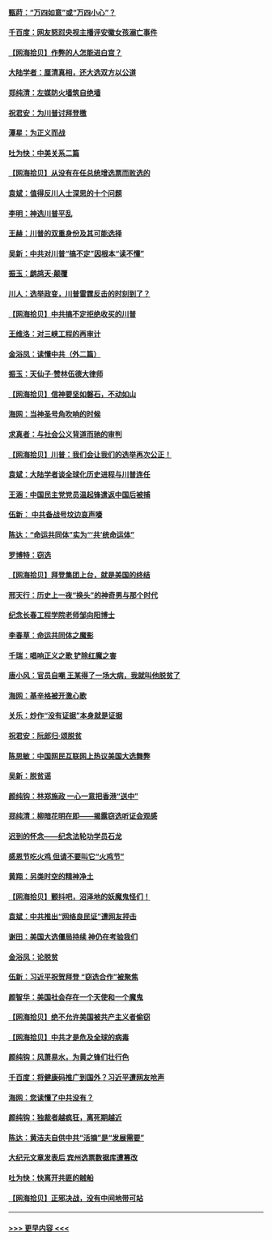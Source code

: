 #### [甄莳：“万四如意”或“万四小心”？](../pages/nsc993/n12606091.md?t=12091902) 
#### [千百度：网友怒怼央视主播评安徽女孩溺亡事件](../pages/nsc993/n12605370.md?t=12091902) 
#### [【网海拾贝】作弊的人怎能进白宫？](../pages/nsc993/n12603546.md?t=12091902) 
#### [大陆学者：厘清真相，还大选双方以公道](../pages/nsc993/n12603475.md?t=12091902) 
#### [郑纯清：左媒防火墙筑自绝墙](../pages/nsc993/n12602226.md?t=12091902) 
#### [祝君安：为川普讨拜登檄](../pages/nsc993/n12602199.md?t=12091902) 
#### [潭星：为正义而战](../pages/nsc993/n12600926.md?t=12091902) 
#### [吐为快：中美关系二篇](../pages/nsc993/n12600908.md?t=12091902) 
#### [【网海拾贝】从没有在任总统增选票而败选的](../pages/nsc993/n12600435.md?t=12091902) 
#### [袁斌：值得反川人士深思的十个问题](../pages/nsc993/n12600332.md?t=12091902) 
#### [李明：神选川普平乱](../pages/nsc993/n12599751.md?t=12091902) 
#### [王赫：川普的双重身份及其可能选择](../pages/nsc993/n12599723.md?t=12091902) 
#### [吴新：中共对川普“搞不定”因根本“读不懂”](../pages/nsc993/n12599502.md?t=12091902) 
#### [振玉：鹧鸪天‧颠覆](../pages/nsc993/n12599494.md?t=12091902) 
#### [川人：选举政变，川普雷霆反击的时刻到了？](../pages/nsc993/n12599291.md?t=12091902) 
#### [【网海拾贝】中共搞不定拒绝收买的川普](../pages/nsc993/n12598955.md?t=12091902) 
#### [王维洛：对三峡工程的再审计](../pages/nsc993/n12598436.md?t=12091902) 
#### [金浴凤：读懂中共（外二篇）](../pages/nsc993/n12597943.md?t=12091902) 
#### [振玉：天仙子‧赞林伍德大律师](../pages/nsc993/n12597929.md?t=12091902) 
#### [【网海拾贝】信神要坚如磐石，不动如山](../pages/nsc993/n12597901.md?t=12091902) 
#### [海网：当神圣号角吹响的时候](../pages/nsc993/n12595891.md?t=12091902) 
#### [求真者：与社会公义背道而驰的审判](../pages/nsc993/n12595868.md?t=12091902) 
#### [【网海拾贝】川普：我们会让我们的选举再次公正！](../pages/nsc993/n12594930.md?t=12091902) 
#### [袁斌：大陆学者谈全球化历史进程与川普连任](../pages/nsc993/n12594690.md?t=12091902) 
#### [王涵：中国民主党党员温起锋遣返中国后被捕](../pages/nsc993/n12594540.md?t=12091902) 
#### [伍新： 中共备战号坟边哀声嚎](../pages/nsc993/n12593086.md?t=12091902) 
#### [陈达：“命运共同体”实为“‘共’统命运体”](../pages/nsc993/n12590865.md?t=12091902) 
#### [罗博特：窃选](../pages/nsc993/n12590619.md?t=12091902) 
#### [【网海拾贝】拜登集团上台，就是美国的终结](../pages/nsc993/n12589725.md?t=12091902) 
#### [邢天行：历史上一夜“换头”的神奇男与那个时代](../pages/nsc993/n12589424.md?t=12091902) 
#### [纪念长春工程学院老师邹向阳博士](../pages/nsc993/n12585390.md?t=12091902) 
#### [李春草：命运共同体之魔影](../pages/nsc993/n12585026.md?t=12091902) 
#### [千瑞：唱响正义之歌 铲除红魔之害](../pages/nsc993/n12585002.md?t=12091902) 
#### [唐小风：官员自嘲 王某得了一场大病，我就叫他脱贫了](../pages/nsc993/n12584981.md?t=12091902) 
#### [海网：基辛格被开激心歌](../pages/nsc993/n12584946.md?t=12091902) 
#### [关乐：炒作“没有证据”本身就是证据](../pages/nsc993/n12583146.md?t=12091902) 
#### [祝君安：阮郎归‧颂脱贫](../pages/nsc993/n12583119.md?t=12091902) 
#### [陈思敏：中国网民互联网上热议美国大选舞弊](../pages/nsc993/n12582845.md?t=12091902) 
#### [吴新：脱贫谣](../pages/nsc993/n12580839.md?t=12091902) 
#### [颜纯钩：林郑施政 一心一意把香港“送中”](../pages/nsc993/n12580805.md?t=12091902) 
#### [郑纯清：柳暗花明在即——揭露窃选听证会观感](../pages/nsc993/n12580795.md?t=12091902) 
#### [迟到的怀念——纪念法轮功学员石龙](../pages/nsc993/n12580245.md?t=12091902) 
#### [感恩节吃火鸡  但请不要叫它“火鸡节”](../pages/nsc993/n12580252.md?t=12091902) 
#### [黄翔：另类时空的精神净土](../pages/nsc993/n12578638.md?t=12091902) 
#### [【网海拾贝】颤抖吧，沼泽地的妖魔鬼怪们！](../pages/nsc993/n12578552.md?t=12091902) 
#### [袁斌：中共推出“网络良民证”遭网友抨击](../pages/nsc993/n12578511.md?t=12091902) 
#### [谢田：美国大选僵局持续 神仍在考验我们](../pages/nsc993/n12577432.md?t=12091902) 
#### [金浴凤：论脱贫](../pages/nsc993/n12576386.md?t=12091902) 
#### [伍新：习近平祝贺拜登 “窃选合作”被聚焦](../pages/nsc993/n12576358.md?t=12091902) 
#### [颜智华：美国社会存在一个天使和一个魔鬼](../pages/nsc993/n12574299.md?t=12091902) 
#### [【网海拾贝】绝不允许美国被共产主义者偷窃](../pages/nsc993/n12573396.md?t=12091902) 
#### [【网海拾贝】中共才是危及全球的病毒](../pages/nsc993/n12571204.md?t=12091902) 
#### [颜纯钩：风萧易水，为黄之锋们壮行色](../pages/nsc993/n12571487.md?t=12091902) 
#### [千百度：将健康码推广到国外？习近平遭网友呛声](../pages/nsc993/n12570808.md?t=12091902) 
#### [海网：您读懂了中共没有？](../pages/nsc993/n12570487.md?t=12091902) 
#### [颜纯钩：独裁者越疯狂，离死期越近](../pages/nsc993/n12569055.md?t=12091902) 
#### [陈达：黄洁夫自供中共“活摘”是“发展需要”](../pages/nsc993/n12568541.md?t=12091902) 
#### [大纪元文章发表后 宾州选票数据库遭篡改](../pages/nsc993/n12568105.md?t=12091902) 
#### [吐为快：快离开共匪的贼船](../pages/nsc993/n12568462.md?t=12091902) 
#### [【网海拾贝】正邪决战，没有中间地带可站](../pages/nsc993/n12568439.md?t=12091902) 

----
#### [ >>> 更早内容 <<< ](../indexes/nsc993-earlier.md)
